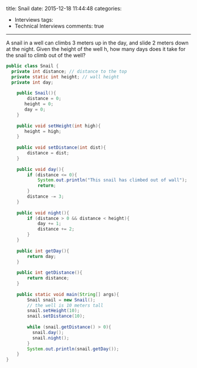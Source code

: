 title: Snail
date: 2015-12-18 11:44:48
categories:
- Interviews
tags: 
- Technical Interviews
comments: true
---
A snail in a well can climbs 3 meters up in the day, and slide 2 meters down at the night. Given the height of the well h, how many days does it take for the snail to climb out of the well?

<!--more-->
```java
public class Snail {
  private int distance; // distance to the top
  private static int height; // wall height
  private int day;
  
	public Snail(){
		distance = 0;
	   height = 0;
	   day = 0;
	}
  
	public void setHeight(int high){
	   height = high;
	}
	  
	public void setDistance(int dist){
		distance = dist;
	}
	  
	public void day(){
	    if (distance <= 0){
	    	System.out.println("This snail has climbed out of wall");
	    	return;
	    }
	    distance -= 3;
	}
	  
	public void night(){
	  	if (distance > 0 && distance < height){
	  		day += 1;
	  		distance += 2;
	  	}
	}
	  
	public int getDay(){
	    return day;
	}
	  
	public int getDistance(){
	    return distance;
	}
  
	public static void main(String[] args){
	    Snail snail = new Snail();
	    // the well is 10 meters tall
	    snail.setHeight(10);
	    snail.setDistance(10);
	    
	    while (snail.getDistance() > 0){
	      snail.day();
	      snail.night();
	    }
	    System.out.println(snail.getDay());
	}
}
```